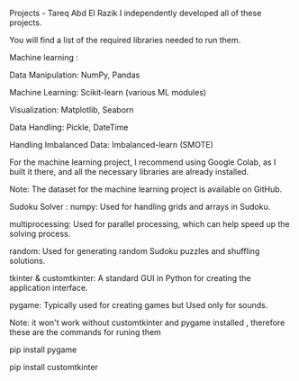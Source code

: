 Projects - Tareq Abd El Razik
I independently developed all of these projects.

You will find a list of the required libraries needed to run them.

Machine learning :
  
  Data Manipulation: NumPy, Pandas
  
  Machine Learning: Scikit-learn (various ML modules) 
  
  Visualization: Matplotlib, Seaborn
  
  Data Handling: Pickle, DateTime
  
  Handling Imbalanced Data: Imbalanced-learn (SMOTE)

For the machine learning project, I recommend using Google Colab, as I built it there, and all the necessary libraries are already installed.

Note: The dataset for the machine learning project is available on GitHub.


Sudoku Solver :
  numpy: Used for handling grids and arrays in Sudoku.
  
  multiprocessing: Used for parallel processing, which can help speed up the solving process.
  
  random: Used for generating random Sudoku puzzles and shuffling solutions.
  
  tkinter & customtkinter: A standard GUI in Python for creating the application interface.
  
  pygame: Typically used for creating games but Used only for sounds.

Note: it won't work without customtkinter and pygame installed , therefore these are the commands for runing them 
  
  pip install pygame
  
  pip install customtkinter
